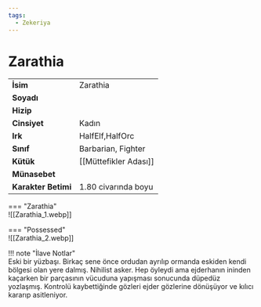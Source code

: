 ```yaml
---
tags:
  - Zekeriya
---  
```

# Zarathia   
  
<div class="grid" markdown>  
  
|  |  |  
|---|---|  
| **İsim** | Zarathia |  
| **Soyadı** |  |  
| **Hizip** |  |  
| **Cinsiyet** | Kadın |  
| **Irk** | HalfElf,HalfOrc |  
| **Sınıf** | Barbarian, Fighter |  
| **Kütük** | [[Müttefikler Adası]] |  
| **Münasebet** |  |  
| **Karakter Betimi** | 1.80 civarında boyu |  
  
  
=== "Zarathia"  
	![[Zarathia_1.webp]]  
  
=== "Possessed"  
	![[Zarathia_2.webp]]  
</div>  
  
  
  
!!! note "İlave Notlar"  
	Eski bir yüzbaşı. Birkaç sene önce ordudan ayrılıp ormanda eskiden kendi bölgesi olan yere dalmış. Nihilist asker. Hep öyleydi ama ejderhanın ininden kaçarken bir parçasının vücuduna yapışması sonucunda düpedüz yozlaşmış. Kontrolü kaybettiğinde gözleri ejder gözlerine dönüşüyor ve kılıcı kararıp asitleniyor.  
